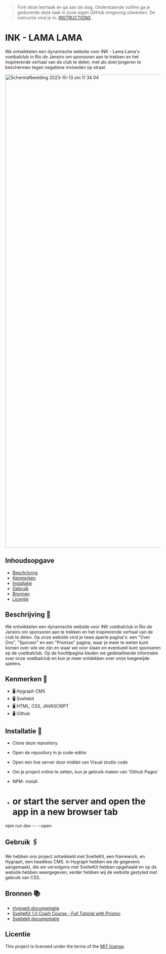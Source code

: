 > _Fork_ deze leertaak en ga aan de slag. 
Onderstaande outline ga je gedurende deze taak in jouw eigen GitHub omgeving uitwerken. 
De instructie vind je in: [INSTRUCTIONS](https://github.com/fdnd-task/lose-your-head-the-client-case/blob/main/docs/INSTRUCTIONS.md)

# INK - LAMA LAMA 
We ontwikkelen een dynamische website voor INK - Lama Lama's voetbalclub in Rio de Janeiro om sponsoren aan te trekken en het inspirerende verhaal van de club te delen, met als doel jongeren te beschermen tegen negatieve invloeden op straat.

<img width="1527" alt="Scherm­afbeelding 2023-10-13 om 11 34 04" src="https://github.com/jtoufik/INK-client-case/assets/112856590/64e369de-3b42-4710-b346-03203a663eba">

## Inhoudsopgave

  * [Beschrijving](#beschrijving)
  * [Kenmerken](#kenmerken)
  * [Installatie](#installatie)
  * [Gebruik](#gebruik)
  * [Bronnen](#bronnen)
  * [Licentie](#licentie)

## Beschrijving 📝
We ontwikkelen een dynamische website voor INK voetbalclub in Rio de Janeiro om sponsoren aan te trekken en het inspirerende verhaal van de club te delen. 
Op onze website vind je twee aparte pagina's: een "Over Ons", "Sponser" en een "Promise" pagina, waar je meer te weten kunt komen over wie we zijn en waar we voor staan en eventueel kunt sponseren op de voetbalclub. Op de hoofdpagina bieden we gedetailleerde informatie over onze voetbalclub en kun je meer ontdekken over onze toegewijde spelers.


## Kenmerken 📌
* 🖥 Hygraph CMS
* 🖥 Sveltekit
* 🖥 HTML, CSS, JAVASCRIPT
* 🖥 Github

## Installatie 📲
* Clone deze repository.
* Open de repository in je code-editor
* Open een live server door middel van Visual studio code
* Om je project online te zetten, kun je gebruik maken van 'Github Pages'

* NPM- install 
* # or start the server and open the app in a new browser tab
npm run dev -- --open
  
## Gebruik 🖇
We hebben ons project ontwikkeld met SvelteKit, een framework, en Hygraph, een headless CMS. In Hygraph hebben we de gegevens aangemaakt, die we vervolgens met SvelteKit hebben opgehaald en op de website hebben weergegeven, verder hebben wij de website gestyled met gebruik van CSS.

## Bronnen 📚

* [Hygraph documentatie](https://hygraph.com/docs)
* [SvelteKit 1.0 Crash Course - Full Tutorial with Prismic](https://www.youtube.com/watch?v=mDQy0NsBrwg&t=666s)
* [Sveltekit documentatie](https://kit.svelte.dev/)

## Licentie

This project is licensed under the terms of the [MIT license](./LICENSE).
